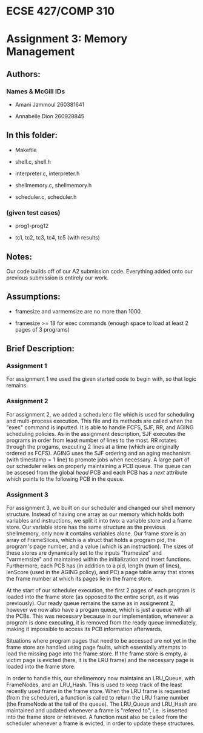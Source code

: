 # ECSE 427/COMP 310
# Assignment 3: Memory Management
## Authors:
### Names & McGill IDs
* Amani Jammoul 260381641

* Annabelle Dion 260928845

## In this folder:
* Makefile

* shell.c, shell.h

* interpreter.c, interpreter.h

* shellmemory.c, shellmemory.h

* scheduler.c, scheduler.h

### (given test cases)
* prog1-prog12

* tc1, tc2, tc3, tc4, tc5 (with results)

## Notes:
Our code builds off of our A2 submission code. Everything added onto our previous submission is entirely our work.

## Assumptions:
* framesize and varmemsize are no more than 1000. 

* framesize >= 18 for exec commands (enough space to load at least 2 pages of 3 programs)

## Brief Description:
### Assignment 1
For assignment 1 we used the given started code to begin with, so that logic remains. 

### Assignment 2
For assignment 2, we added a scheduler.c file which is used for scheduling and multi-process execution. This file and its methods are called when the "exec" command is inputted. It is able to handle FCFS, SJF, RR, and AGING scheduling policies. As in the assignment description, SJF executes the programs in order from least number of lines to the most. RR rotates through the progams, executing 2 lines at a time (which are originally ordered as FCFS). AGING uses the SJF ordering and an aging mechanism (with timestamp = 1 line) to promote jobs when necessary. A large part of our scheduler relies on properly maintaining a PCB queue. The queue can be assesed from the global *head* PCB and each PCB has a *next* attribute which points to the following PCB in the queue.

### Assignment 3
For assignment 3, we built on our scheduler and changed our shell memory structure. Instead of having one array as our memory which holds both variables and instructions, we split it into two: a variable store and a frame store. Our variable store has the same structure as the previous shellmemory, only now it contains variables alone. Our frame store is an array of FrameSlices, which is a struct that holds a program pid, the program's page number, and a value (which is an instruction). The sizes of these stores are dynamically set to the inputs "framesize" and "varmemsize" and maintained within the initialization and insert functions. Furthermore, each PCB has (in addition to a pid, length (num of lines), lenScore (used in the AGING policy), and PC) a page table array that stores the frame number at which its pages lie in the frame store.

At the start of our scheduler execution, the first 2 pages of each program is loaded into the frame store (as opposed to the entire script, as it was previously). Our ready queue remains the same as in assignemnt 2, however we now also have a progam queue, which is just a queue with all the PCBs. This was necessary because in our implementation, whenever a program is done executing, it is removed from the ready queue immediately, making it impossible to access its PCB information afterwards.

Situations where program pages that need to be accessed are not yet in the frame store are handled using page faults, which essentially attempts to load the missing page into the frame store. If the frame store is empty, a victim page is evicted (here, it is the LRU frame) and the necessary page is loaded into the frame store.

In order to handle this, our shellmemory now maintains an LRU_Queue, with FrameNodes, and an LRU_Hash. This is used to keep track of the least recently used frame in the frame store. When the LRU frame is requested (from the scheduler), a function is called to return the LRU frame number (the FrameNode at the tail of the queue). The LRU_Queue and LRU_Hash are maintained and updated whenever a frame is "refered to", i.e. is inserted into the frame store or retrieved. A function must also be called from the scheduler whenever a frame is evicted, in order to update these structures.
